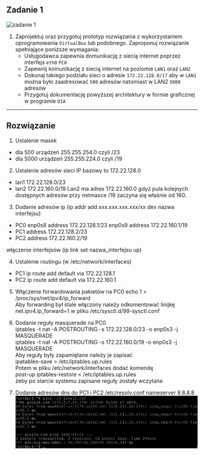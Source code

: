 Zadanie 1
---------

![zadanie 1](zadanie-1.svg)

1. Zaprojektuj oraz przygotuj prototyp rozwiązania z wykorzystaniem oprogramowania ``VirtualBox`` lub podobnego. 
Zaproponuj rozwiązanie spełniające poniższe wymagania:
   * Usługodawca zapewnia domunikację z siecią internet poprzez interfejs ``eth0`` ``PC0``
   * Zapewnij komunikację z siecią internet na poziomie ``LAN1`` oraz ``LAN2``
   * Dokonaj takiego podziału sieci o adresie ``172.22.128.0/17`` aby w ``LAN1`` można było zaadresować ``500`` adresów natomiast w LAN2 ``5000`` adresów    
   * Przygotuj dokumentację powyższej architektury w formie graficznej w programie ``DIA``
 
--------
Rozwiązanie
-----------
1. Ustalenie masek
  - dla 500 urządzeń 255.255.254.0 czyli /23
  - dla 5000 urządzeń 255.255.224.0 czyli /19
  
2. Ustalenie adresów sieci
  IP bazowy to 172.22.128.0
  - lan1 172.22.128.0/23
  - lan2 172.22.160.0/19
  Lan2 ma adres 172.22.160.0 gdyż pula kolejnych dostępnych adresów przy netmasce /19 zaczyna się właśnie od 160.

3. Dodanie adresów ip (ip addr add xxx.xxx.xxx.xxx/xx dev nazwa interfejsu)
  - PC0
  enp0s8
    address 172.22.128.1/23
  enp0s9
    address 172.22.160.1/19
  - PC1
    address 172.22.128.2/23
  - PC2
    address 172.22.160.2/19

włączenie interfejsów (ip link set nazwa_interfejsu up)

4. Ustalenie routingu (w /etc/network/interfaces)
  - PC1
    ip route add default via 172.22.128.1
  - PC2
    ip route add default via 172.22.160.1
    
5. Włączenie forwardowania pakietów na PC0
    echo 1 > /proc/sys/net/ipv4/ip_forward<br>
  Aby forwarding był stale włączony należy odkomentować linijkę 
    net.ipv4.ip_forward=1 
  w pliku /etc/sysctl.d/99-sysctl.conf
  
6. Dodanie reguły masquerade na PC0<br>
    iptables -t nat -A POSTROUTING -s 172.22.128.0/23 -o enp0s3 -j MASQUERADE<br>
    iptables -t nat -A POSTROUTING -s 172.22.160.0/19 -o enp0s3 -j MASQUERADE<br>
  Aby reguły były zapamiętane należy je zapisać<br>
    ipatables-save > /etc/iptables.up.rules<br>
  Potem w pliku /etc/network/interfaces dodać komendę<br>
    post-up iptables-restore < /etc/iptables.up.rules<br>
  żeby po starcie systemu zapisane reguły zostały wczytane
  
7. Dodanie adresów dns do PC1 i PC2
  /etc/resolv.conf
  nameserver 8.8.8.8
![](s1.png)
